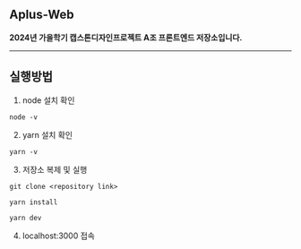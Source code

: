 ## Aplus-Web

**2024년 가을학기 캡스톤디자인프로젝트 A조 프론트엔드 저장소입니다.**

<hr />

## 실행방법

1. node 설치 확인

```terminal
node -v
```

2. yarn 설치 확인

```terminal
yarn -v
```

3. 저장소 복제 및 실행

```terminal
git clone <repository link>

yarn install

yarn dev
```

4. <a>localhost:3000</a> 접속
